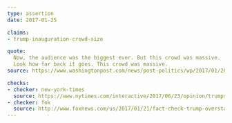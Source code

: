```yaml
---
type: assertion
date: 2017-01-25

claims:
- trump-inauguration-crowd-size

quote:
  Now, the audience was the biggest ever. But this crowd was massive.
  Look how far back it goes. This crowd was massive.
source: https://www.washingtonpost.com/news/post-politics/wp/2017/01/26/in-his-first-major-tv-interview-as-president-trump-is-endlessly-obsessed-about-his-popularity/

checks:
- checker: new-york-times
  source: https://www.nytimes.com/interactive/2017/06/23/opinion/trumps-lies.html
- checker: fox
  source: http://www.foxnews.com/us/2017/01/21/fact-check-trump-overstates-crowd-size-at-inaugural.html
---
```

